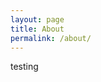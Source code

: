 ```yaml
---
layout: page
title: About
permalink: /about/
---
```


<style>
img {
  float: left;
  border-radius: 50%;
  margin-right:15px;
}
</style>

testing
